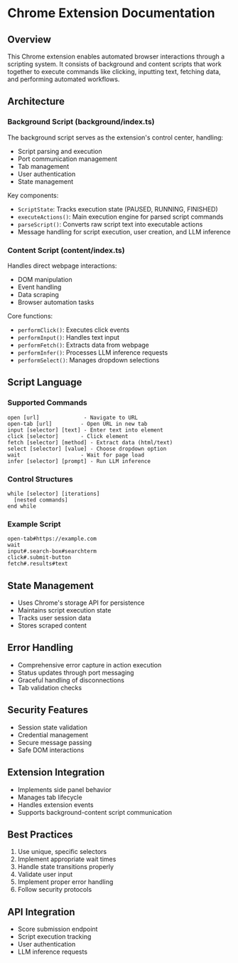 # Chrome Extension Documentation

## Overview

This Chrome extension enables automated browser interactions through a scripting system. It consists of background and content scripts that work together to execute commands like clicking, inputting text, fetching data, and performing automated workflows.

## Architecture

### Background Script (background/index.ts)

The background script serves as the extension's control center, handling:

- Script parsing and execution
- Port communication management
- Tab management
- User authentication
- State management

Key components:

- `ScriptState`: Tracks execution state (PAUSED, RUNNING, FINISHED)
- `executeActions()`: Main execution engine for parsed script commands
- `parseScript()`: Converts raw script text into executable actions
- Message handling for script execution, user creation, and LLM inference

### Content Script (content/index.ts)

Handles direct webpage interactions:

- DOM manipulation
- Event handling
- Data scraping
- Browser automation tasks

Core functions:

- `performClick()`: Executes click events
- `performInput()`: Handles text input
- `performFetch()`: Extracts data from webpage
- `performInfer()`: Processes LLM inference requests
- `performSelect()`: Manages dropdown selections

## Script Language

### Supported Commands

```
open [url]              - Navigate to URL
open-tab [url]         - Open URL in new tab
input [selector] [text] - Enter text into element
click [selector]       - Click element
fetch [selector] [method] - Extract data (html/text)
select [selector] [value] - Choose dropdown option
wait                   - Wait for page load
infer [selector] [prompt] - Run LLM inference
```

### Control Structures

```
while [selector] [iterations]
  [nested commands]
end while
```

### Example Script

```
open-tab#https://example.com
wait
input#.search-box#searchterm
click#.submit-button
fetch#.results#text
```

## State Management

- Uses Chrome's storage API for persistence
- Maintains script execution state
- Tracks user session data
- Stores scraped content

## Error Handling

- Comprehensive error capture in action execution
- Status updates through port messaging
- Graceful handling of disconnections
- Tab validation checks

## Security Features

- Session state validation
- Credential management
- Secure message passing
- Safe DOM interactions

## Extension Integration

- Implements side panel behavior
- Manages tab lifecycle
- Handles extension events
- Supports background-content script communication

## Best Practices

1. Use unique, specific selectors
2. Implement appropriate wait times
3. Handle state transitions properly
4. Validate user input
5. Implement proper error handling
6. Follow security protocols

## API Integration

- Score submission endpoint
- Script execution tracking
- User authentication
- LLM inference requests
